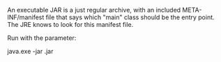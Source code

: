  
 
 An executable JAR is a just regular archive, with an included META-INF/manifest file 
 that says which "main" class should be the entry point. 
 The JRE knows to look for this manifest file.
 
 Run with the parameter:
 
 java.exe -jar <name>.jar
